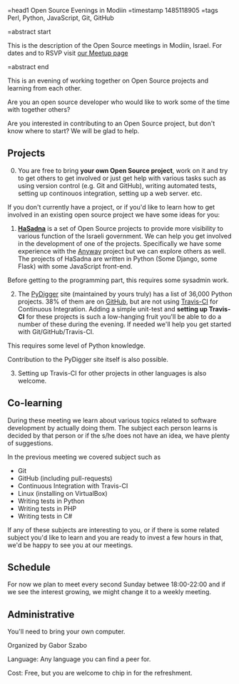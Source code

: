 =head1 Open Source Evenings in Modiin
=timestamp 1485118905
=tags Perl, Python, JavaScript, Git, GitHub

=abstract start

This is the description of the Open Source meetings in Modiin, Israel.
For dates and to RSVP visit <a href="https://www.meetup.com/Modiin-Tech-Talks/">our Meetup page</a>

=abstract end

This is an evening of working together on Open Source projects and learning from each other.

Are you an open source developer who would like to work some of the time with together others?

Are you interested in contributing to an Open Source project, but don't know where to start? We will be glad to help.

<h2>Projects</h2>

0. You are free to bring <b>your own Open Source project</b>, work on it and try to get others to get involved or just get help with various tasks
such as using version control (e.g. Git and GitHub), writing automated tests, setting up continouos integration, setting up a web server. etc.

If you don't currently have a project, or if you'd like to learn how to get involved in an existing open source project we have some ideas for you:

1. <b><a href="http://www.hasadna.org.il/">HaSadna</a></b> is a set of Open Source projects to provide more visibility to various function of the Israeli government.
We can help you get involved in the development of one of the projects. Specifically we have some experience with the <a href="https://www.anyway.co.il/">Anyway</a> project
but we can explore others as well. The projects of HaSadna are written in Python (Some Django, some Flask) with some JavaScript front-end.

Before getting to the programming part, this requires some sysadmin work.

2. The <a href="http://pydigger.com/">PyDigger</a> site (maintained by yours truly) has a list of 36,000 Python projects.
38% of them are on <a href="https://github.com/">GitHub</a>, but are not using <a href="https://travis-ci.org/">Travis-CI</a> for Continuous Integration.
Adding a simple unit-test and <b>setting up Travis-CI</b> for these projects is such a low-hanging fruit you'll be able to do a number of these during the evening.
If needed we'll help you get started with Git/GitHub/Travis-CI.

This requires some level of Python knowledge.

Contribution to the PyDigger site itself is also possible.

3. Setting up Travis-CI for other projects in other languages is also welcome.

<h2>Co-learning</h2>

During these meeting we learn about various topics related to software
development by actually doing them. The subject each person learns is
decided by that person or
if the s/he does not have an idea, we have plenty of suggestions.

In the previous meeting we covered subject such as

<ul>
<li>Git</li>
<li>GitHub (including pull-requests)</li>
<li>Continuous Integration with Travis-CI</li>
<li>Linux  (installing on VirtualBox)</li>
<li>Writing tests in Python</li>
<li>Writing tests in PHP</li>
<li>Writing tests in C#</li>
</ul>

If any of these subjects are interesting to you, or if there is some related
subject you'd like to learn and you are ready to invest a few hours in that,
we'd be happy to see you at our meetings.

<h2>Schedule</h2>

For now we plan to meet every second Sunday betwee 18:00-22:00 and if we see the interest growing, we might change it to a weekly meeting.

<h2>Administrative</h2>

You'll need to bring your own computer.

Organized by Gabor Szabo

Language: Any language you can find a peer for.

Cost: Free, but you are welcome to chip in for the refreshment. 



